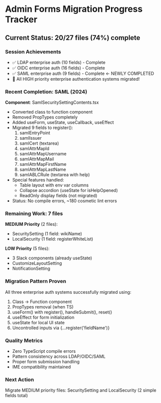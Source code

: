 # Admin Forms Migration Progress Tracker

## Current Status: 20/27 files (74%) complete

### Session Achievements
- ✅ LDAP enterprise auth (10 fields) - Complete
- ✅ OIDC enterprise auth (16 fields) - Complete  
- ✅ SAML enterprise auth (9 fields) - Complete ← NEWLY COMPLETED
- 🎯 All HIGH priority enterprise authentication systems migrated!

### Recent Completion: SAML (2024)
**Component**: SamlSecuritySettingContents.tsx
- Converted class to function component
- Removed PropTypes completely
- Added useForm, useState, useCallback, useEffect
- Migrated 9 fields to register():
  1. samlEntryPoint
  2. samlIssuer
  3. samlCert (textarea)
  4. samlAttrMapId
  5. samlAttrMapUsername
  6. samlAttrMapMail
  7. samlAttrMapFirstName
  8. samlAttrMapLastName
  9. samlABLCRule (textarea with help)
- Special features handled:
  - Table layout with env var columns
  - Collapse accordion (useState for isHelpOpened)
  - ReadOnly display fields (not migrated)
- Status: No compile errors, ~180 cosmetic lint errors

### Remaining Work: 7 files
**MEDIUM Priority** (2 files):
- SecuritySetting (1 field: wikiName)
- LocalSecurity (1 field: registerWhiteList)

**LOW Priority** (5 files):
- 3 Slack components (already useState)
- CustomizeLayoutSetting
- NotificationSetting

### Migration Pattern Proven
All three enterprise auth systems successfully migrated using:
1. Class → Function component
2. PropTypes removal (when TS)
3. useForm() with register(), handleSubmit(), reset()
4. useEffect for form initialization
5. useState for local UI state
6. Uncontrolled inputs via {...register('fieldName')}

### Quality Metrics
- Zero TypeScript compile errors
- Pattern consistency across LDAP/OIDC/SAML
- Proper form submission handling
- IME compatibility maintained

### Next Action
Migrate MEDIUM priority files: SecuritySetting and LocalSecurity (2 simple fields total)
